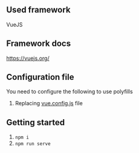 ## Used framework
VueJS

## Framework docs
https://vuejs.org/

## Configuration file
You need to configure the following to use polyfills
1. Replacing [vue.config.js]([https://github.com/LIT-Protocol/lit-configuration-guides/blob/main/vuejs/vue.config.js](https://github.com/LIT-Protocol/lit-configuration-guides/blob/vuejs/vuejs/vue.config.js)) file

## Getting started
1. `npm i`
2. `npm run serve`
